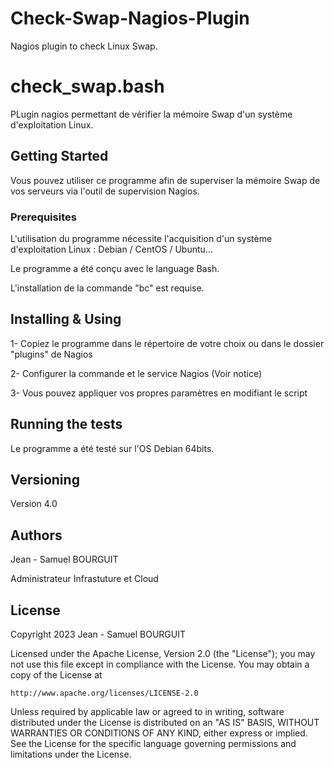 # Check-Swap-Nagios-Plugin

Nagios plugin to check Linux Swap.

# check_swap.bash

PLugin nagios permettant de vérifier la mémoire Swap d'un système d'exploitation Linux.

## Getting Started

Vous pouvez utiliser ce programme afin de superviser la mémoire Swap de vos serveurs via l'outil de supervision Nagios.

### Prerequisites

L'utilisation du programme nécessite l'acquisition d'un système d'exploitation Linux : Debian / CentOS / Ubuntu...

Le programme a été conçu avec le language Bash.

L'installation de la commande "bc" est requise.

## Installing & Using

1- Copiez le programme dans le répertoire de votre choix ou dans le dossier "plugins" de Nagios

2- Configurer la commande et le service Nagios (Voir notice)

3- Vous pouvez appliquer vos propres paramètres en modifiant le script

## Running the tests

Le programme a été testé sur l'OS Debian 64bits.

## Versioning

Version 4.0

## Authors

Jean - Samuel BOURGUIT 

Administrateur Infrastuture et Cloud

## License
Copyright 2023 Jean - Samuel BOURGUIT

Licensed under the Apache License, Version 2.0 (the "License");
you may not use this file except in compliance with the License.
You may obtain a copy of the License at

    http://www.apache.org/licenses/LICENSE-2.0

Unless required by applicable law or agreed to in writing, software
distributed under the License is distributed on an "AS IS" BASIS,
WITHOUT WARRANTIES OR CONDITIONS OF ANY KIND, either express or implied.
See the License for the specific language governing permissions and
limitations under the License.

